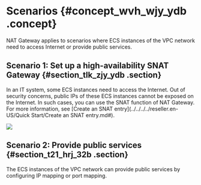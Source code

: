 # Scenarios {#concept_wvh_wjy_ydb .concept}

NAT Gateway applies to scenarios where ECS instances of the VPC network need to access Internet or provide public services.

## Scenario 1: Set up a high-availability SNAT Gateway {#section_tlk_zjy_ydb .section}

In an IT system, some ECS instances need to access the Internet. Out of security concerns, public IPs of these ECS instances cannot be exposed on the Internet. In such cases, you can use the SNAT function of NAT Gateway. For more information, see [Create an SNAT entry](../../../../reseller.en-US/Quick Start/Create an SNAT entry.md#).

![](http://static-aliyun-doc.oss-cn-hangzhou.aliyuncs.com/assets/img/13982/15434985574441_en-US.png)

## Scenario 2: Provide public services {#section_t21_hrj_32b .section}

The ECS instances of the VPC network can provide public services by configuring IP mapping or port mapping.

